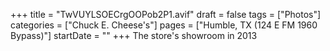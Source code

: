 +++
title = "TwVUYLSOECrgOOPob2P1.avif"
draft = false
tags = ["Photos"]
categories = ["Chuck E. Cheese's"]
pages = ["Humble, TX (124 E FM 1960 Bypass)"]
startDate = ""
+++
The store's showroom in 2013
